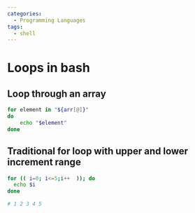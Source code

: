 ```yaml
---
categories:
  - Programming Languages
tags:
  - shell
---
```


# Loops in bash

## Loop through an array

```bash
for element in "${arr[@]}"
do
    echo "$element"
done
```

## Traditional for loop with upper and lower increment range

```bash
for (( i=0; i<=5;i++  )); do
  echo $i
done

# 1 2 3 4 5
```
